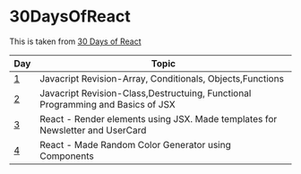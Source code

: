 # 30DaysOfReact

This is taken from [30 Days of React](https://github.com/Asabeneh/30-Days-Of-React)

| Day  | Topic |
| ------------- | ------------- |
| [1](https://github.com/shlokam/30DaysOfReact/tree/main/Exercises/Day1)  | Javacript Revision-Array, Conditionals, Objects,Functions  |
| [2](https://github.com/shlokam/30DaysOfReact/tree/main/Exercises/Day1)  | Javacript Revision-Class,Destructuing, Functional Programming and Basics of JSX  |
| [3](https://github.com/shlokam/30DaysOfReact/tree/main/Exercises/Day3/day3)  | React - Render elements using JSX. Made templates for Newsletter and UserCard |
| [4](https://github.com/shlokam/30DaysOfReact/tree/main/Exercises/Day4/day4)  | React - Made Random Color Generator using Components |